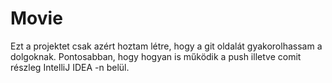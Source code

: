 # Movie

Ezt a projektet csak azért hoztam létre, hogy a git oldalát gyakorolhassam a dolgoknak. 
Pontosabban, hogy hogyan is működik a push illetve comit részleg IntelliJ IDEA -n belül. 
